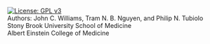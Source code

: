 [![License: GPL v3](https://img.shields.io/badge/License-GPLv3-blue.svg)](https://www.gnu.org/licenses/gpl-3.0)<br>
Authors: John C. Williams, Tram N. B. Nguyen, and Philip N. Tubiolo <br>
Stony Brook University School of Medicine<br>
Albert Einstein College of Medicine
 
